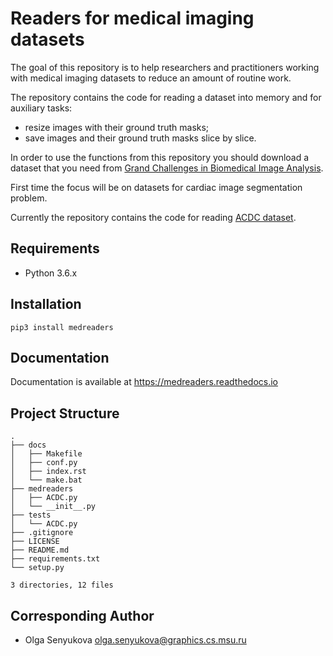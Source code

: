 # Readers for medical imaging datasets

The goal of this repository is to help researchers and practitioners working with medical imaging datasets to reduce an amount of routine work.

The repository contains the code for reading a dataset into memory and for auxiliary tasks:
* resize images with their ground truth masks;
* save images and their ground truth masks slice by slice.

In order to use the functions from this repository you should download a dataset that you need from [Grand Challenges in Biomedical Image Analysis](https://grand-challenge.org/challenges/).

First time the focus will be on datasets for cardiac image segmentation problem.

Currently the repository contains the code for reading [ACDC dataset](https://www.creatis.insa-lyon.fr/Challenge/acdc/index.html).

## Requirements

* Python 3.6.x

## Installation

```
pip3 install medreaders
```

## Documentation

Documentation is available at https://medreaders.readthedocs.io

## Project Structure
```
.
├── docs
│   ├── Makefile
│   ├── conf.py
│   ├── index.rst
│   └── make.bat
├── medreaders
│   ├── ACDC.py
│   └── __init__.py
├── tests
│   └── ACDC.py
├── .gitignore
├── LICENSE
├── README.md
├── requirements.txt
└── setup.py

3 directories, 12 files
```

## Corresponding Author

* Olga Senyukova olga.senyukova@graphics.cs.msu.ru
